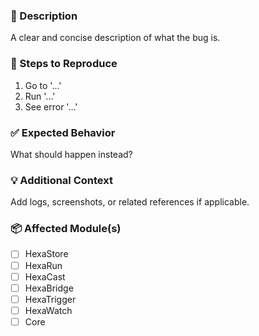 ### 🐛 Description
A clear and concise description of what the bug is.

### 🔁 Steps to Reproduce
1. Go to '...'
2. Run '...'
3. See error '...'

### ✅ Expected Behavior
What should happen instead?

### 💡 Additional Context
Add logs, screenshots, or related references if applicable.

### 📦 Affected Module(s)
- [ ] HexaStore
- [ ] HexaRun
- [ ] HexaCast
- [ ] HexaBridge
- [ ] HexaTrigger
- [ ] HexaWatch
- [ ] Core
